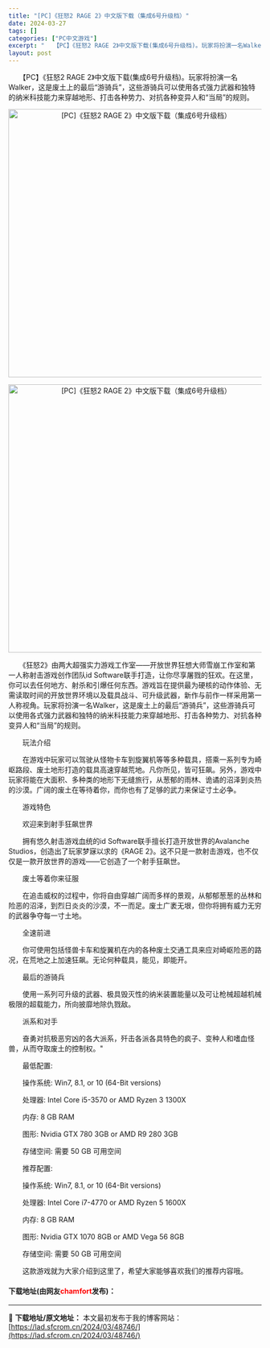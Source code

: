 ```yaml
---
title: "[PC]《狂怒2 RAGE 2》中文版下载（集成6号升级档）"
date: 2024-03-27
tags: []
categories: ["PC中文游戏"]
excerpt: "　　【PC】《狂怒2 RAGE 2》中文版下载(集成6号升级档)。玩家将扮演一名Walker，这是废土上的最后&ldquo;游骑兵&rdquo;，这些游骑兵可以使用各式强力武器和独特的纳米科技能力来穿越地形、打击各种势力、对抗各种变异人和&ldquo;当局&rdquo;的规则。 　　《狂怒2》由两大&hellip;"
layout: post
---
```


 <p>　　【PC】《狂怒2 RAGE 2》中文版下载(集成6号升级档)。玩家将扮演一名Walker，这是废土上的最后&ldquo;游骑兵&rdquo;，这些游骑兵可以使用各式强力武器和独特的纳米科技能力来穿越地形、打击各种势力、对抗各种变异人和&ldquo;当局&rdquo;的规则。</p> <p align="center"><img align="" border="0" src="https://lad.sfcrom.cn/wp-content/uploads/2024/03/20240327_66036b15a1401.webp" width="533" alt="[PC]《狂怒2 RAGE 2》中文版下载（集成6号升级档）" /></p> <p align="center"><img align="" border="0" src="https://lad.sfcrom.cn/wp-content/uploads/2024/03/20240327_66036b16115c9.webp" width="533" alt="[PC]《狂怒2 RAGE 2》中文版下载（集成6号升级档）" /></p> <p>　　《狂怒2》由两大超强实力游戏工作室&mdash;&mdash;开放世界狂想大师雪崩工作室和第一人称射击游戏创作团队id Software联手打造，让你尽享屠戮的狂欢。在这里，你可以去任何地方、射杀和引爆任何东西。游戏旨在提供最为硬核的动作体验、无需读取时间的开放世界环境以及载具战斗、可升级武器，新作与前作一样采用第一人称视角。玩家将扮演一名Walker，这是废土上的最后&ldquo;游骑兵&rdquo;，这些游骑兵可以使用各式强力武器和独特的纳米科技能力来穿越地形、打击各种势力、对抗各种变异人和&ldquo;当局&rdquo;的规则。</p> <p>　　玩法介绍</p> <p>　　在游戏中玩家可以驾驶从怪物卡车到旋翼机等等多种载具，搭乘一系列专为崎岖路段、废土地形打造的载具高速穿越荒地。凡你所见，皆可狂飙。另外，游戏中玩家将能在大面积、多种类的地形下无缝旅行，从葱郁的雨林、诡谲的沼泽到炎热的沙漠。广阔的废土在等待着你，而你也有了足够的武力来保证寸土必争。</p> <p>　　游戏特色</p> <p>　　欢迎来到射手狂飙世界</p> <p>　　拥有悠久射击游戏血统的id Software联手擅长打造开放世界的Avalanche Studios，创造出了玩家梦寐以求的《RAGE 2》。这不只是一款射击游戏，也不仅仅是一款开放世界的游戏&mdash;&mdash;它创造了一个射手狂飙世。</p> <p>　　废土等着你来征服</p> <p>　　在追击威权的过程中，你将自由穿越广阔而多样的景观，从郁郁葱葱的丛林和险恶的沼泽，到烈日炎炎的沙漠，不一而足。废土广袤无垠，但你将拥有威力无穷的武器争夺每一寸土地。</p> <p>　　全速前进</p> <p>　　你可使用包括怪兽卡车和旋翼机在内的各种废土交通工具来应对崎岖险恶的路况，在荒地之上加速狂飙。无论何种载具，能见，即能开。</p> <p>　　最后的游骑兵</p> <p>　　使用一系列可升级的武器、极具毁灭性的纳米装置能量以及可让枪械超越机械极限的超载能力，所向披靡地除仇戮敌。</p> <p>　　派系和对手</p> <p>　　奋勇对抗极恶穷凶的各大派系，歼击各派各具特色的疯子、变种人和嗜血怪兽，从而夺取废土的控制权。&quot;</p> <p>　　最低配置:</p> <p>　　操作系统: Win7, 8.1, or 10 (64-Bit versions)</p> <p>　　处理器: Intel Core i5-3570 or AMD Ryzen 3 1300X</p> <p>　　内存: 8 GB RAM</p> <p>　　图形: Nvidia GTX 780 3GB or AMD R9 280 3GB</p> <p>　　存储空间: 需要 50 GB 可用空间</p> <p>　　推荐配置:</p> <p>　　操作系统: Win7, 8.1, or 10 (64-Bit versions)</p> <p>　　处理器: Intel Core i7-4770 or AMD Ryzen 5 1600X</p> <p>　　内存: 8 GB RAM</p> <p>　　图形: Nvidia GTX 1070 8GB or AMD Vega 56 8GB</p> <p>　　存储空间: 需要 50 GB 可用空间</p> <p>　　这款游戏就为大家介绍到这里了，希望大家能够喜欢我们的推荐内容哦。</p> <p><h4>下载地址(由网友<font color="red">chamfort</font>发布)：</h4></p> 

---
📖 **下载地址/原文地址：** 本文最初发布于我的博客网站：[https://lad.sfcrom.cn/2024/03/48746/](https://lad.sfcrom.cn/2024/03/48746/)
